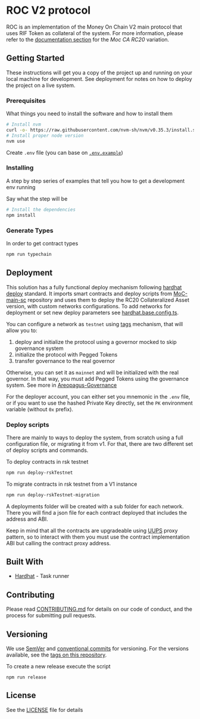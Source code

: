 # ROC V2 protocol

ROC is an implementation of the Money On Chain V2 main protocol that uses RIF Token as collateral of the system.
For more information, please refer to the [documentation section](https://github.com/money-on-chain/main-sc-protocol/blob/master/docs/README.md) for the _Moc CA RC20_ variation.

## Getting Started

These instructions will get you a copy of the project up and running on your local machine for development. See deployment for notes on how to deploy the project on a live system.

### Prerequisites

What things you need to install the software and how to install them

```bash
# Install nvm
curl -o- https://raw.githubusercontent.com/nvm-sh/nvm/v0.35.3/install.sh | bash
# Install proper node version
nvm use
```

Create `.env` file (you can base on [`.env.example`](./.env.example))

### Installing

A step by step series of examples that tell you how to get a development env running

Say what the step will be

```bash
# Install the dependencies
npm install
```

### Generate Types

In order to get contract types

```bash
npm run typechain
```

## Deployment

This solution has a fully functional deploy mechanism following [hardhat deploy](https://github.com/wighawag/hardhat-deploy) standard.
It imports smart contracts and deploy scripts from [MoC-main-sc](https://github.com/money-on-chain/stable-protocol-core-v2) repository and uses them to deploy the RC20 Collateralized Asset version, with custom networks configurations. To add networks for deployment or set new deploy parameters see [hardhat.base.config.ts](hardhat.base.config.ts).

You can configure a network as `testnet` using [tags](https://github.com/wighawag/hardhat-deploy#tags) mechanism, that will allow you to:

1. deploy and initialize the protocol using a governor mocked to skip governance system
2. initialize the protocol with Pegged Tokens
3. transfer governance to the real governor

Otherwise, you can set it as `mainnet` and will be initialized with the real governor. In that way, you must add Pegged Tokens using the governance system. See more in [Areopagus-Governance](https://github.com/money-on-chain/Areopagus-Governance)

For the deployer account, you can either set you mnemonic in the `.env` file, or if you want to use the hashed Private Key directly, set the `PK` environment variable (without `0x` prefix).

### Deploy scripts

There are mainly to ways to deploy the system, from scratch using a full configuration file, or migrating it from v1. For that, there are two different set of deploy scripts and commands.

To deploy contracts in rsk testnet

```bash
npm run deploy-rskTestnet
```

To migrate contracts in rsk testnet from a V1 instance

```bash
npm run deploy-rskTestnet-migration
```

A deployments folder will be created with a sub folder for each network. There you will find a json file for each contract deployed that includes the address and ABI.

Keep in mind that all the contracts are upgradeable using [UUPS](https://eips.ethereum.org/EIPS/eip-1822) proxy pattern, so to interact with them you must use the contract implementation ABI but calling the contract proxy address.

## Built With

* [Hardhat](https://hardhat.org/) - Task runner

## Contributing

Please read [CONTRIBUTING.md](./CONTRIBUTING.md) for details on our code of conduct, and the process for submitting pull requests.

## Versioning

We use [SemVer](http://semver.org/) and [conventional commits](https://www.conventionalcommits.org/en/v1.0.0/) for versioning. For the versions available, see the [tags on this repository](https://github.com/your/project/tags).

To create a new release execute the script

`npm run release`

## License

See the [LICENSE](./LICENSE) file for details

